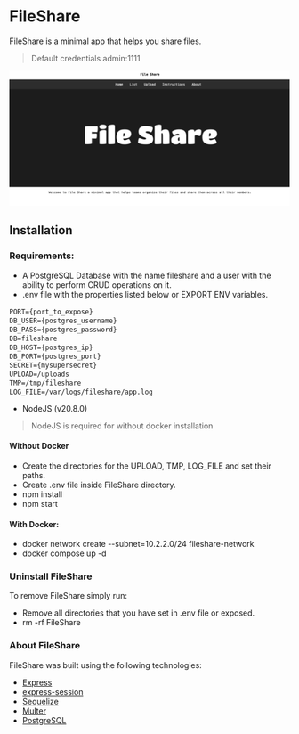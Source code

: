 # FileShare
FileShare is a minimal app that helps you share files.
> Default credentials admin:1111

![FileShare](./pic/fileshare.png)

## Installation

### Requirements:

- A PostgreSQL Database with the name fileshare and a user with the ability to perform CRUD operations on it.
- .env file with the properties listed below or EXPORT ENV variables.
```
PORT={port_to_expose}
DB_USER={postgres_username}
DB_PASS={postgres_password}
DB=fileshare
DB_HOST={postgres_ip}
DB_PORT={postgres_port}
SECRET={mysupersecret}
UPLOAD=/uploads
TMP=/tmp/fileshare
LOG_FILE=/var/logs/fileshare/app.log
```
- NodeJS (v20.8.0)
> NodeJS is required for without docker installation


#### Without Docker

- Create the directories for the UPLOAD, TMP, LOG_FILE and set their paths.
- Create .env file inside FileShare directory.
- npm install
- npm start

#### With Docker:

- docker network create --subnet=10.2.2.0/24 fileshare-network
- docker compose up -d

### Uninstall FileShare

To remove FileShare simply run:

- Remove all directories that you have set in .env file or exposed.
- rm -rf FileShare

### About FileShare

FileShare was built using the following technologies:

- [Express](https://expressjs.com/)
- [express-session](https://www.npmjs.com/package/express-session)
- [Sequelize](https://sequelize.org/)
- [Multer](https://www.npmjs.com/package/multer)
- [PostgreSQL](https://www.postgresql.org/)
